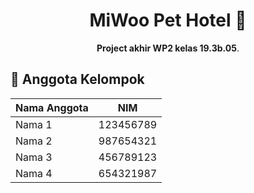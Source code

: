 <h1 align="center">MiWoo Pet Hotel 🐾</h1>

<p align="center">
  <strong>Project akhir WP2 kelas 19.3b.05</strong>.
</p>

<h2>👥 Anggota Kelompok</h2>

<table>
  <thead>
    <tr>
      <th>Nama Anggota</th>
      <th>NIM</th>
    </tr>
  </thead>
  <tbody>
    <tr>
      <td>Nama 1</td>
      <td>123456789</td>
    </tr>
    <tr>
      <td>Nama 2</td>
      <td>987654321</td>
    </tr>
    <tr>
      <td>Nama 3</td>
      <td>456789123</td>
    </tr>
    <tr>
      <td>Nama 4</td>
      <td>654321987</td>
    </tr>
  </tbody>
</table>
